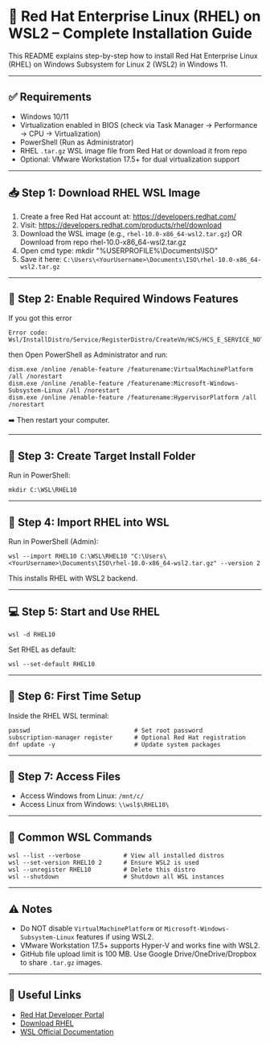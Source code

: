 
# 🐧 Red Hat Enterprise Linux (RHEL) on WSL2 – Complete Installation Guide

This README explains step-by-step how to install Red Hat Enterprise Linux (RHEL) on Windows Subsystem for Linux 2 (WSL2) in Windows 11.

---

## ✅ Requirements

- Windows 10/11
- Virtualization enabled in BIOS (check via Task Manager → Performance → CPU → Virtualization)
- PowerShell (Run as Administrator)
- RHEL `.tar.gz` WSL image file from Red Hat or download it from repo
- Optional: VMware Workstation 17.5+ for dual virtualization support

---

## 📥 Step 1: Download RHEL WSL Image

1. Create a free Red Hat account at: https://developers.redhat.com/
2. Visit: https://developers.redhat.com/products/rhel/download
3. Download the WSL image (e.g., `rhel-10.0-x86_64-wsl2.tar.gz`) OR Download from repo rhel-10.0-x86_64-wsl2.tar.gz
4. Open cmd type: mkdir "%USERPROFILE%\Documents\ISO"
5. Save it here: `C:\Users\<YourUsername>\Documents\ISO\rhel-10.0-x86_64-wsl2.tar.gz` 
                              
---

## 🔧 Step 2: Enable Required Windows Features

If you got this error
```
Error code: Wsl/InstallDistro/Service/RegisterDistro/CreateVm/HCS/HCS_E_SERVICE_NOT_AVAILABLE
```
then Open PowerShell as Administrator and run:

```
dism.exe /online /enable-feature /featurename:VirtualMachinePlatform /all /norestart
dism.exe /online /enable-feature /featurename:Microsoft-Windows-Subsystem-Linux /all /norestart
dism.exe /online /enable-feature /featurename:HypervisorPlatform /all /norestart
```

➡️ Then restart your computer.

---

## 📁 Step 3: Create Target Install Folder

Run in PowerShell:

```
mkdir C:\WSL\RHEL10
```

---

## 🚀 Step 4: Import RHEL into WSL

Run in PowerShell (Admin):

```
wsl --import RHEL10 C:\WSL\RHEL10 "C:\Users\<YourUsername>\Documents\ISO\rhel-10.0-x86_64-wsl2.tar.gz" --version 2
```

This installs RHEL with WSL2 backend.

---

## 💻 Step 5: Start and Use RHEL

```
wsl -d RHEL10
```

Set RHEL as default:

```
wsl --set-default RHEL10
```

---

## 🔐 Step 6: First Time Setup

Inside the RHEL WSL terminal:

```
passwd                             # Set root password
subscription-manager register      # Optional Red Hat registration
dnf update -y                      # Update system packages
```

---

## 📂 Step 7: Access Files

- Access Windows from Linux: `/mnt/c/`
- Access Linux from Windows: `\\wsl$\RHEL10\`

---

## 📎 Common WSL Commands

```
wsl --list --verbose            # View all installed distros
wsl --set-version RHEL10 2      # Ensure WSL2 is used
wsl --unregister RHEL10         # Delete this distro
wsl --shutdown                  # Shutdown all WSL instances
```

---

## ⚠️ Notes

- Do NOT disable `VirtualMachinePlatform` or `Microsoft-Windows-Subsystem-Linux` features if using WSL2.
- VMware Workstation 17.5+ supports Hyper-V and works fine with WSL2.
- GitHub file upload limit is 100 MB. Use Google Drive/OneDrive/Dropbox to share `.tar.gz` images.

---

## 🔗 Useful Links

- [Red Hat Developer Portal](https://developers.redhat.com/)
- [Download RHEL](https://developers.redhat.com/products/rhel/download)
- [WSL Official Documentation](https://learn.microsoft.com/en-us/windows/wsl/)
